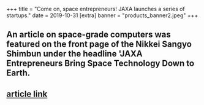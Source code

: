 +++
title = "Come on, space entrepreneurs! JAXA launches a series of startups."
date = 2019-10-31
[extra]
banner = "products_banner2.jpeg"
+++

## An article on space-grade computers was featured on the front page of the Nikkei Sangyo Shimbun under the headline 'JAXA Entrepreneurs Bring Space Technology Down to Earth.

## [article link](https://www.nikkei.com/article/DGXMZO51692990R01C19A1X11000/)  


